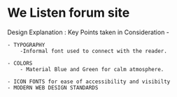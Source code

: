 # We Listen forum site

Design Explanation :
Key Points taken in Consideration - 

	- TYPOGRAPHY
		-Informal font used to connect with the reader.

	- COLORS 
		- Material Blue and Green for calm atmosphere.

	- ICON FONTS for ease of accessibility and visibilty
	- MODERN WEB DESIGN STANDARDS